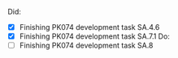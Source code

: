 Did:
- [x] Finishing PK074 development task SA.4.6
- [x] Finishing PK074 development task SA.7.1
Do:
- [ ] Finishing PK074 development task SA.8